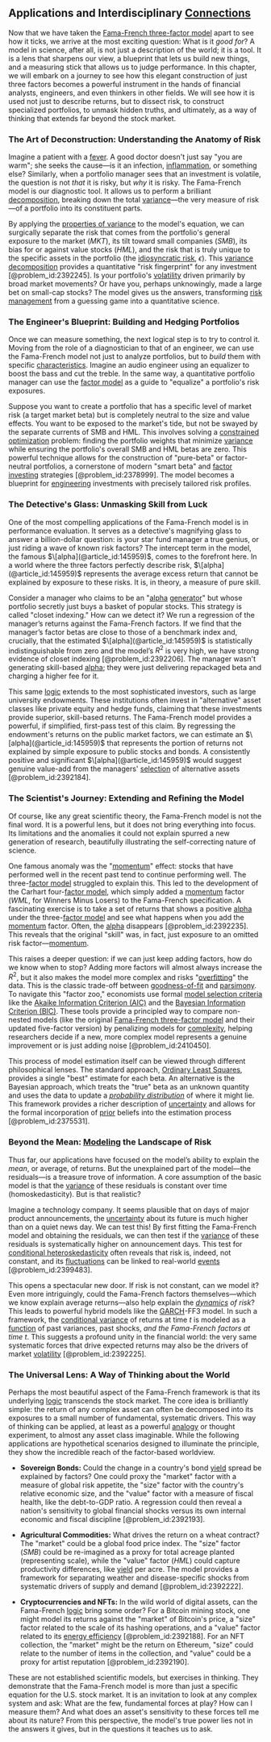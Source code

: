 ## Applications and Interdisciplinary [Connections](@article_id:193345)

Now that we have taken the [Fama-French three-factor model](@article_id:137323) apart to see how it ticks, we arrive at the most exciting question: What is it *good for*? A model in science, after all, is not just a description of the world; it is a tool. It is a lens that sharpens our view, a blueprint that lets us build new things, and a measuring stick that allows us to judge performance. In this chapter, we will embark on a journey to see how this elegant construction of just three factors becomes a powerful instrument in the hands of financial analysts, engineers, and even thinkers in other fields. We will see how it is used not just to describe returns, but to dissect risk, to construct specialized portfolios, to unmask hidden truths, and ultimately, as a way of thinking that extends far beyond the stock market.

### The Art of Deconstruction: Understanding the Anatomy of Risk

Imagine a patient with a [fever](@article_id:171052). A good doctor doesn't just say "you are warm"; she seeks the cause—is it an infection, [inflammation](@article_id:146433), or something else? Similarly, when a portfolio manager sees that an investment is volatile, the question is not *that* it is risky, but *why* it is risky. The Fama-French model is our diagnostic tool. It allows us to perform a brilliant [decomposition](@article_id:146638), breaking down the total [variance](@article_id:148683)—the very measure of risk—of a portfolio into its constituent parts.

By applying the [properties of variance](@article_id:184922) to the model's equation, we can surgically separate the risk that comes from the portfolio's general exposure to the market ($MKT$), its tilt toward small companies ($SMB$), its bias for or against value stocks ($HML$), and the risk that is truly unique to the specific assets in the portfolio (the [idiosyncratic risk](@article_id:138737), $\epsilon$). This [variance decomposition](@article_id:271640) provides a quantitative "risk fingerprint" for any investment [@problem_id:2392245]. Is your portfolio's [volatility](@article_id:266358) driven primarily by broad market movements? Or have you, perhaps unknowingly, made a large bet on small-cap stocks? The model gives us the answers, transforming [risk management](@article_id:140788) from a guessing game into a quantitative science.

### The Engineer's Blueprint: Building and Hedging Portfolios

Once we can measure something, the next logical step is to try to control it. Moving from the role of a diagnostician to that of an engineer, we can use the Fama-French model not just to analyze portfolios, but to *build* them with specific [characteristics](@article_id:193037). Imagine an audio engineer using an equalizer to boost the bass and cut the treble. In the same way, a quantitative portfolio manager can use the [factor model](@article_id:141385) as a guide to "equalize" a portfolio's risk exposures.

Suppose you want to create a portfolio that has a specific level of market risk (a target market beta) but is completely neutral to the size and value effects. You want to be exposed to the market's tide, but not be swayed by the separate currents of SMB and HML. This involves solving a [constrained optimization](@article_id:144770) problem: finding the portfolio weights that minimize [variance](@article_id:148683) while ensuring the portfolio's overall SMB and HML betas are zero. This powerful technique allows for the construction of "pure-beta" or factor-neutral portfolios, a cornerstone of modern "smart beta" and [factor investing](@article_id:143573) strategies [@problem_id:2378999]. The model becomes a blueprint for [engineering](@article_id:275179) investments with precisely tailored risk profiles.

### The Detective's Glass: Unmasking Skill from Luck

One of the most compelling applications of the Fama-French model is in performance evaluation. It serves as a detective's magnifying glass to answer a billion-dollar question: is your star fund manager a true genius, or just riding a wave of known risk factors? The intercept term in the model, the famous $\[alpha](@article_id:145959)$, comes to the forefront here. In a world where the three factors perfectly describe risk, $\[alpha](@article_id:145959)$ represents the average excess return that cannot be explained by exposure to these risks. It is, in theory, a measure of pure skill.

Consider a manager who claims to be an "[alpha](@article_id:145959) [generator](@article_id:152213)" but whose portfolio secretly just buys a basket of popular stocks. This strategy is called "closet indexing." How can we detect it? We run a regression of the manager’s returns against the Fama-French factors. If we find that the manager’s factor betas are close to those of a benchmark index and, crucially, that the estimated $\[alpha](@article_id:145959)$ is statistically indistinguishable from zero and the model’s $R^2$ is very high, we have strong evidence of closet indexing [@problem_id:2392206]. The manager wasn't generating skill-based [alpha](@article_id:145959); they were just delivering repackaged beta and charging a higher fee for it.

This same [logic](@article_id:266330) extends to the most sophisticated investors, such as large university endowments. These institutions often invest in "alternative" asset classes like private equity and hedge funds, claiming that these investments provide superior, skill-based returns. The Fama-French model provides a powerful, if simplified, first-pass test of this claim. By regressing the endowment's returns on the public market factors, we can estimate an $\[alpha](@article_id:145959)$ that represents the portion of returns not explained by simple exposure to public stocks and bonds. A consistently positive and significant $\[alpha](@article_id:145959)$ would suggest genuine value-add from the managers' [selection](@article_id:198487) of alternative assets [@problem_id:2392184].

### The Scientist's Journey: Extending and Refining the Model

Of course, like any great scientific theory, the Fama-French model is not the final word. It is a powerful lens, but it does not bring everything into focus. Its limitations and the anomalies it could not explain spurred a new generation of research, beautifully illustrating the self-correcting nature of science.

One famous anomaly was the "[momentum](@article_id:138659)" effect: stocks that have performed well in the recent past tend to continue performing well. The three-[factor model](@article_id:141385) struggled to explain this. This led to the development of the Carhart four-[factor model](@article_id:141385), which simply added a [momentum](@article_id:138659) factor ($WML$, for Winners Minus Losers) to the Fama-French specification. A fascinating exercise is to take a set of returns that shows a positive [alpha](@article_id:145959) under the three-[factor model](@article_id:141385) and see what happens when you add the [momentum](@article_id:138659) factor. Often, the [alpha](@article_id:145959) disappears [@problem_id:2392235]. This reveals that the original "skill" was, in fact, just exposure to an omitted risk factor—[momentum](@article_id:138659).

This raises a deeper question: if we can just keep adding factors, how do we know when to stop? Adding more factors will almost always increase the $R^2$, but it also makes the model more complex and risks "[overfitting](@article_id:138599)" the data. This is the classic trade-off between [goodness-of-fit](@article_id:175543) and [parsimony](@article_id:140858). To navigate this "factor zoo," economists use formal [model selection criteria](@article_id:146961) like the [Akaike Information Criterion (AIC)](@article_id:192655) and the [Bayesian Information Criterion (BIC)](@article_id:181465). These tools provide a principled way to compare non-nested models (like the original [Fama-French three-factor model](@article_id:137323) and their updated five-factor version) by penalizing models for [complexity](@article_id:265609), helping researchers decide if a new, more complex model represents a genuine improvement or is just adding noise [@problem_id:2410450].

This process of model estimation itself can be viewed through different philosophical lenses. The standard approach, [Ordinary Least Squares](@article_id:136627), provides a single "best" estimate for each beta. An alternative is the Bayesian approach, which treats the "true" beta as an unknown quantity and uses the data to update a *[probability distribution](@article_id:145910)* of where it might lie. This framework provides a richer description of [uncertainty](@article_id:275351) and allows for the formal incorporation of [prior](@article_id:269927) beliefs into the estimation process [@problem_id:2375531].

### Beyond the Mean: [Modeling](@article_id:268079) the Landscape of Risk

Thus far, our applications have focused on the model’s ability to explain the *mean*, or average, of returns. But the unexplained part of the model—the residuals—is a treasure trove of information. A core assumption of the basic model is that the [variance](@article_id:148683) of these residuals is constant over time (homoskedasticity). But is that realistic?

Imagine a technology company. It seems plausible that on days of major product announcements, the [uncertainty](@article_id:275351) about its future is much higher than on a quiet news day. We can test this! By first fitting the Fama-French model and obtaining the residuals, we can then test if the [variance](@article_id:148683) of these residuals is systematically higher on announcement days. This test for [conditional heteroskedasticity](@article_id:140900) often reveals that risk is, indeed, not constant, and its [fluctuations](@article_id:150006) can be linked to real-world [events](@article_id:175929) [@problem_id:2399483].

This opens a spectacular new door. If risk is not constant, can we model it? Even more intriguingly, could the Fama-French factors themselves—which we know explain average returns—also help explain the *[dynamics](@article_id:163910) of risk*? This leads to powerful hybrid models like the [GARCH](@article_id:135738)-FF3 model. In such a framework, the [conditional variance](@article_id:183309) of returns at time $t$ is modeled as a [function](@article_id:141001) of past variances, past shocks, *and the Fama-French factors at time $t$*. This suggests a profound unity in the financial world: the very same systematic forces that drive expected returns may also be the drivers of market [volatility](@article_id:266358) [@problem_id:2392225].

### The Universal Lens: A Way of Thinking about the World

Perhaps the most beautiful aspect of the Fama-French framework is that its underlying [logic](@article_id:266330) transcends the stock market. The core idea is brilliantly simple: the return of any complex asset can often be decomposed into its exposures to a small number of fundamental, systematic drivers. This way of thinking can be applied, at least as a powerful [analogy](@article_id:149240) or thought experiment, to almost any asset class imaginable. While the following applications are hypothetical scenarios designed to illuminate the principle, they show the incredible reach of the factor-based worldview.

- **Sovereign Bonds:** Could the change in a country's bond [yield](@article_id:197199) spread be explained by factors? One could proxy the "market" factor with a measure of global risk appetite, the "size" factor with the country's relative economic size, and the "value" factor with a measure of fiscal health, like the debt-to-GDP ratio. A regression could then reveal a nation's sensitivity to global financial shocks versus its own internal economic and fiscal discipline [@problem_id:2392193].

- **Agricultural Commodities:** What drives the return on a wheat contract? The "market" could be a global food price index. The "size" factor ($SMB$) could be re-imagined as a proxy for total acreage planted (representing scale), while the "value" factor ($HML$) could capture productivity differences, like [yield](@article_id:197199) per acre. The model provides a framework for separating weather and disease-specific shocks from systematic drivers of supply and demand [@problem_id:2392222].

- **Cryptocurrencies and NFTs:** In the wild world of digital assets, can the Fama-French [logic](@article_id:266330) bring some order? For a Bitcoin mining stock, one might model its returns against the "market" of Bitcoin's price, a "size" factor related to the scale of its hashing operations, and a "value" factor related to its [energy efficiency](@article_id:271633) [@problem_id:2392188]. For an NFT collection, the "market" might be the return on Ethereum, "size" could relate to the number of items in the collection, and "value" could be a proxy for artist reputation [@problem_id:2392190].

These are not established scientific models, but exercises in thinking. They demonstrate that the Fama-French model is more than just a specific equation for the U.S. stock market. It is an invitation to look at any complex system and ask: What are the few, fundamental forces at play? How can I measure them? And what does an asset's sensitivity to these forces tell me about its nature? From this perspective, the model's true power lies not in the answers it gives, but in the questions it teaches us to ask.